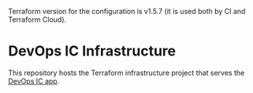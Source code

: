 Terraform version for the configuration is v1.5.7 (it is used both by CI and Terraform Cloud).

# DevOps IC Infrastructure

This repository hosts the Terraform infrastructure project that serves the [DevOps IC app](https://github.com/sanG-github/nimble-devops-ic-web).
